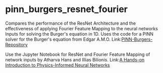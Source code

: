 # pinn_burgers_resnet_fourier
Compares the performance of the ResNet Architecture and the effectiveness of applying Fourier Feature Mapping to the neural networks Inputs for solving the Burger's equation in 1D.
Uses the code for a PINN solver for the Burger's equation from Edgar A.M.O.
Link:[PINN-Burgers-Repository](https://github.com/EdgarAMO/PINN-Burgers)

Use the Jupyter Notebook for ResNet and Fourier Feature Mapping of network inputs by Atharva Hans and Illias Bilionis.
Link:[A Hands-on Introduction to Physics-Informed Neural Networks](https://colab.research.google.com/drive/1Dmbh--_YHajQgwZzXr-iYCGbMHNblB_s?usp=sharing)
